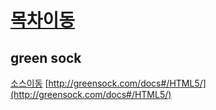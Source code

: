 
# [목차이동](https://github.com/Guide-Line/Auction-promotion-guide#TOC)

## <a name='greensock'>green sock</a>

[소스이동](https://github.com/Guide-Line/Auction-promotion-guide/blob/master/tweenLite/sample.html)
[http://greensock.com/docs#/HTML5/](http://greensock.com/docs#/HTML5/)
